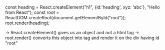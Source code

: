 const heading = React.createElement("h1", {id:'heading', xyz: 'abc'}, "Hello from React");
const root = ReactDOM.createRoot(document.getElementById("root"));
root.render(heading);


-> React.createElement() gives us an object and not a html tag
-> root.render() converts this object into tag and render it on the div having id "root"